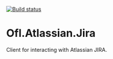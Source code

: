[![Build status](https://ci.appveyor.com/api/projects/status/au9bmo8xeucm99dk?svg=true)](https://ci.appveyor.com/project/OneFrameLink/ofl-atlassian-jira)

# Ofl.Atlassian.Jira
Client for interacting with Atlassian JIRA.
